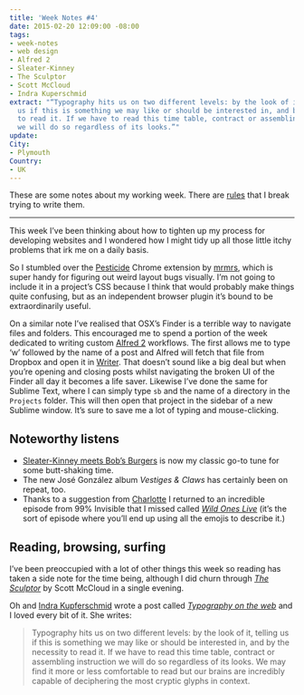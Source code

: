 ```yaml
---
title: 'Week Notes #4'
date: 2015-02-20 12:09:00 -08:00
tags:
- week-notes
- web design
- Alfred 2
- Sleater-Kinney
- The Sculptor
- Scott McCloud
- Indra Kuperschmid
extract: "“Typography hits us on two different levels: by the look of it, telling
  us if this is something we may like or should be interested in, and by the necessity
  to read it. If we have to read this time table, contract or assembling instruction
  we will do so regardless of its looks.”"
update: 
City:
- Plymouth
Country:
- UK
---
```


These are some notes about my working week. There are [rules](https://twitter.com/robinrendle/status/561255710567460865) that I break trying to write them.
 
***

This week I’ve been thinking about how to tighten up my process for developing websites and I wondered how I might tidy up all those little itchy problems that irk me on a daily basis.

So I stumbled over the [Pesticide](http://pesticide.io/) Chrome extension by [mrmrs](http://mrmrs.cc/), which is super handy for figuring out weird layout bugs visually. I’m not going to include it in a project’s CSS because I think that would probably make things quite confusing, but as an independent browser plugin it’s bound to be extraordinarily useful.

On a similar note I’ve realised that OSX’s Finder is a terrible way to navigate files and folders. This encouraged me to spend a portion of the week dedicated to writing custom [Alfred 2](www.alfredapp.com) workflows. The first allows me to type ‘w’ followed by the name of a post and Alfred will fetch that file from Dropbox and open it in [Writer](https://ia.net/writer/mac/). That doesn’t sound like a big deal but when you’re opening and closing posts whilst navigating the broken UI of the Finder all day it becomes a life saver. Likewise I’ve done the same for Sublime Text, where I can simply type `sb` and the name of a directory in the `Projects` folder. This will then open that project in the sidebar of a new Sublime window. It’s sure to save me a lot of typing and mouse-clicking.


## Noteworthy listens

- [Sleater-Kinney meets Bob’s Burgers](https://www.youtube.com/watch?v=Kc1htX3q-F0) is now my classic go-to tune for some butt-shaking time.
- The new José González album *Vestiges & Claws* has certainly been on repeat, too.
- Thanks to a suggestion from [Charlotte](http://twitter.com/charlotte_dann) I returned to an incredible episode from 99% Invisible that I missed called [*Wild Ones Live*](http://99percentinvisible.org/episode/wild-ones-live/) (it’s the sort of episode where you’ll end up using all the emojis to describe it.)

## Reading, browsing, surfing

I’ve been preoccupied with a lot of other things this week so reading has taken a side note for the time being, although I did churn through [*The Sculptor*](http://scottmccloud.com/category/the-sculptor/) by Scott McCloud in a single evening.

Oh and [Indra Kupferschmid](https://twitter.com/kupfers) wrote a post called [*Typography on the web*](http://kupferschrift.de/cms/2015/02/typography-on-the-web/) and I loved every bit of it. She writes: 

> Typography hits us on two different levels: by the look of it, telling us if this is something we may like or should be interested in, and by the necessity to read it. If we have to read this time table, contract or assembling instruction we will do so regardless of its looks. We may find it more or less comfortable to read but our brains are incredibly capable of deciphering the most cryptic glyphs in context.
